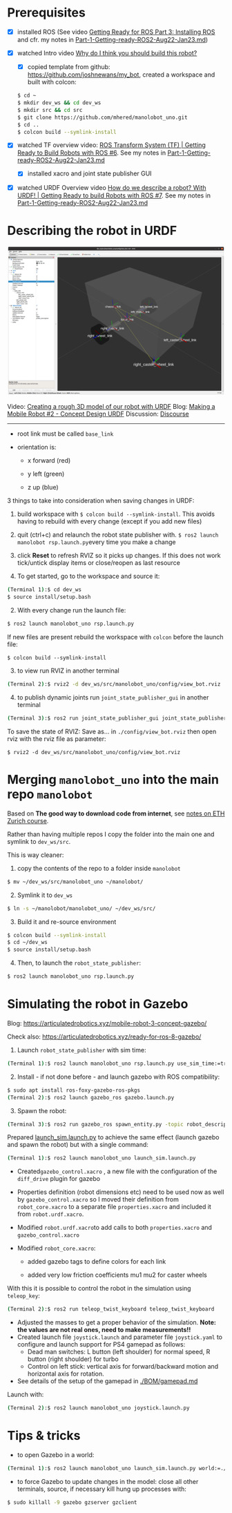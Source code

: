 # 

# Prerequisites

- [x] installed ROS (See video [Getting Ready for ROS Part 3: Installing ROS](https://articulatedrobotics.xyz/ready-for-ros-3-installing-ros/) and cfr. my notes in [Part-1-Getting-ready-ROS2-Aug22-Jan23.md](Part-1-Getting-ready-ROS2-Aug22-Jan23.md))

- [x] watched Intro video [Why do I think you should build this robot?](https://www.youtube.com/watch?v=OWeLUSzxMsw&t=0s)

  - [x] copied template from github: https://github.com/joshnewans/my_bot, created a workspace and built with colcon:
  
  ```bash
  $ cd ~ 
  $ mkdir dev_ws && cd dev_ws
  $ mkdir src && cd src
  $ git clone https://github.com/mhered/manolobot_uno.git
  $ cd ..
  $ colcon build --symlink-install
  ```
  
- [x] watched TF overview video: [ROS Transform System (TF) | Getting Ready to Build Robots with ROS #6](https://www.youtube.com/watch?v=QyvHhY4Y_Y8&t=0s). See my notes in [Part-1-Getting-ready-ROS2-Aug22-Jan23.md](Part-1-Getting-ready-ROS2-Aug22-Jan23.md)

  * [x] installed xacro and joint state publisher GUI

- [x] watched URDF Overview video [How do we describe a robot? With URDF! | Getting Ready to build Robots with ROS #7](https://www.youtube.com/watch?v=CwdbsvcpOHM). See my notes in [Part-1-Getting-ready-ROS2-Aug22-Jan23.md](Part-1-Getting-ready-ROS2-Aug22-Jan23.md)

# Describing the robot in URDF

![](./assets/images/URDF.png)

Video: [Creating a rough 3D model of our robot with URDF](https://youtu.be/BcjHyhV0kIs) 
Blog: [Making a Mobile Robot #2 - Concept Design URDF](https://articulatedrobotics.xyz/mobile-robot-2-concept-urdf/) 
Discussion: [Discourse](https://discourse.articulatedrobotics.xyz/t/discussion-concept-design-urdf-making-a-mobile-robot-pt-2/27) 

---

* root link must be called `base_link`
* orientation is:

  - x forward (red)

  - y left (green)

  - z up (blue)

3 things to take into consideration when saving changes in URDF:

1. build workspace with `$ colcon build --symlink-install`. This avoids having to rebuild with every change (except if you add new files)

2. quit (ctrl+c) and relaunch the robot state publisher with. `$ ros2 launch manolobot rsp.launch.py`every time you make a change

3. click **Reset** to refresh RVIZ so it picks up changes. If this does not work tick/untick display items or close/reopen as last resource

1. To get started, go to the workspace and source it:

```bash
(Terminal 1):$ cd dev_ws
$ source install/setup.bash
```

2. With every change run the launch file:

```bash
$ ros2 launch manolobot_uno rsp.launch.py
```

If new files are present rebuild the workspace with `colcon` before the launch file:

```
$ colcon build --symlink-install
```

3. to view run RVIZ in another terminal

```bash
(Terminal 2):$ rviz2 -d dev_ws/src/manolobot_uno/config/view_bot.rviz
```

4. to publish dynamic joints run `joint_state_publisher_gui` in another terminal 

```bash
(Terminal 3):$ ros2 run joint_state_publisher_gui joint_state_publisher_gui
```

To save the state of RVIZ: Save as... in `./config/view_bot.rviz` then open rviz with the rviz file as parameter:

```
$ rviz2 -d dev_ws/src/manolobot_uno/config/view_bot.rviz
```

# Merging `manolobot_uno` into the main repo `manolobot` 

Based on **The good way to download code from internet**, see [notes on ETH Zurich course](https://github.com/mhered/ROS-notes/blob/main/ROS-notes/ROS_ETH_Zurich_L1.md). 

Rather than having multiple repos I copy the folder into the main one and symlink to `dev_ws/src`. 

This is way cleaner:

1. copy the contents of the repo to a folder inside `manolobot`

```bash
$ mv ~/dev_ws/src/manolobot_uno ~/manolobot/
```

2. Symlink it to `dev_ws`

```bash
$ ln -s ~/manolobot/manolobot_uno/ ~/dev_ws/src/
```

3. Build it and re-source environment

```bash
$ colcon build --symlink-install
$ cd ~/dev_ws
$ source install/setup.bash
```

4. Then, to launch the `robot_state_publisher`:

```bash
$ ros2 launch manolobot_uno rsp.launch.py
```

# Simulating the robot in Gazebo

Blog: https://articulatedrobotics.xyz/mobile-robot-3-concept-gazebo/

Check also: https://articulatedrobotics.xyz/ready-for-ros-8-gazebo/

1. Launch `robot_state_publisher` with sim time:

```bash
(Terminal 1):$ ros2 launch manolobot_uno rsp.launch.py use_sim_time:=true
```

2. Install - if not done before - and launch gazebo with ROS compatibility:

```bash
$ sudo apt install ros-foxy-gazebo-ros-pkgs
(Terminal 2):$ ros2 launch gazebo_ros gazebo.launch.py
```

3. Spawn the robot:

```bash
(Terminal 3):$ ros2 run gazebo_ros spawn_entity.py -topic robot_description -entity manolobot
```

Prepared  [launch_sim.launch.py](./manolobot_uno/launch/launch_sim.launch.py) to achieve the same effect (launch gazebo and spawn the robot) but with a single command:

```bash
(Terminal 1):$ ros2 launch manolobot_uno launch_sim.launch.py
```

* Created`gazebo_control.xacro` , a new file with the configuration of the `diff_drive` plugin for gazebo

* Properties definition (robot dimensions etc) need to be used now as well by `gazebo_control.xacro` so I moved their definition from `robot_core.xacro` to a separate file `properties.xacro`  and included it from `robot.urdf.xacro`.

* Modified `robot.urdf.xacro`to add calls to both `properties.xacro` and `gazebo_control.xacro`

* Modified `robot_core.xacro`:

  * added gazebo tags to define colors for each link

  * added very low friction coefficients mu1 mu2 for caster wheels

With this it is possible to control the robot in the simulation using `teleop_key`:

```bash
(Terminal 2):$ ros2 run teleop_twist_keyboard teleop_twist_keyboard
```

* Adjusted the masses to get a proper behavior of the simulation. **Note: the values are not real ones, need to make measurements!!**
* Created launch file `joystick.launch` and parameter file `joystick.yaml` to configure and launch support for PS4 gamepad as follows: 
  *  Dead man switches: L button (left shoulder) for normal speed, R button (right shoulder) for turbo
  * Control on left stick: vertical axis for forward/backward motion and horizontal axis for rotation. 
* See details of the setup of the gamepad in [./BOM/gamepad.md](./BOM/gamepad.md)

Launch with:

```bash
(Terminal 2):$ ros2 launch manolobot_uno joystick.launch.py
```

# Tips & tricks

* to open Gazebo in a world:

```bash
(Terminal 1):$ ros2 launch manolobot_uno launch_sim.launch.py world:=./src/manolobot_uno/worlds/cones.world use_sim_time:=true
```

* to force Gazebo to update changes in the model: close all other terminals, source, if necessary kill hung up processes with:

```bash
$ sudo killall -9 gazebo gzserver gzclient
```



